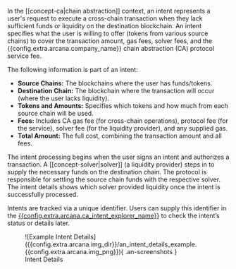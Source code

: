 In the [[concept-ca|chain abstraction]] context, an intent represents a user's request to execute a cross-chain transaction when they lack sufficient funds or liquidity on the destination blockchain. An intent specifies what the user is willing to offer (tokens from various source chains) to cover the transaction amount, gas fees, solver fees, and the {{config.extra.arcana.company_name}} chain abstraction (CA) protocol service fee.

The following information is part of an intent:

* **Source Chains:** The blockchains where the user has funds/tokens.
* **Destination Chain:** The blockchain where the transaction will occur (where the user lacks liquidity).
* **Tokens and Amounts:** Specifies which tokens and how much from each source chain will be used.
* **Fees:** Includes CA gas fee (for cross-chain operations), protocol fee (for the service), solver fee (for the liquidity provider), and any supplied gas.
* **Total Amount:** The full cost, combining the transaction amount and all fees.

The intent processing begins when the user signs an intent and authorizes a transaction. A [[concept-solver|solver]] (a liquidity provider) steps in to supply the necessary funds on the destination chain. The protocol is responsible for settling the source chain funds with the respective solver. The intent details shows which solver provided liquidity once the intent is successfully processed.

Intents are tracked via a unique identifier. Users can supply this identifier in the [{{config.extra.arcana.ca_intent_explorer_name}}]({{config.extra.arcana.ca_intent_explorer}}) to check the intent’s status or details later.


<figure markdown="span">
    ![Example Intent Details]({{config.extra.arcana.img_dir}}/an_intent_details_example.{{config.extra.arcana.img_png}}){ .an-screenshots }
    <figcaption>Intent Details</figcaption>
</figure>